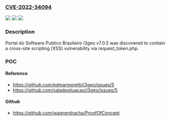 ### [CVE-2022-34094](https://cve.mitre.org/cgi-bin/cvename.cgi?name=CVE-2022-34094)
![](https://img.shields.io/static/v1?label=Product&message=n%2Fa&color=blue)
![](https://img.shields.io/static/v1?label=Version&message=n%2Fa&color=blue)
![](https://img.shields.io/static/v1?label=Vulnerability&message=n%2Fa&color=brighgreen)

### Description

Portal do Software Publico Brasileiro i3geo v7.0.5 was discovered to contain a cross-site scripting (XSS) vulnerability via request_token.php.

### POC

#### Reference
- https://github.com/edmarmoretti/i3geo/issues/5
- https://github.com/saladesituacao/i3geo/issues/5

#### Github
- https://github.com/wagnerdracha/ProofOfConcept

